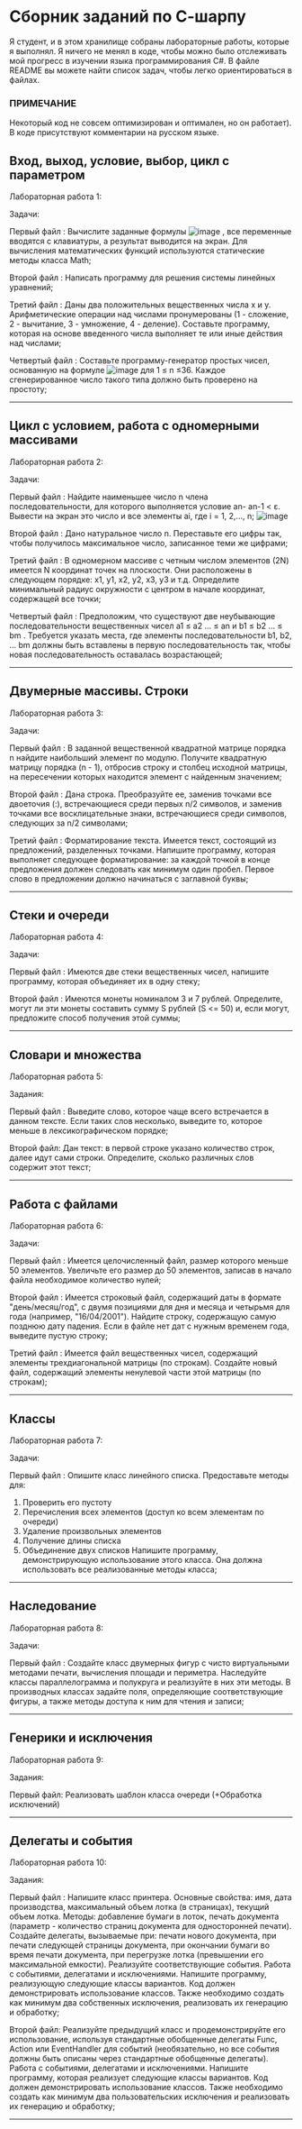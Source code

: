 # Сборник заданий по С-шарпу

Я студент, и в этом хранилище собраны лабораторные работы, которые я выполнял. Я ничего не менял в коде, чтобы можно было отслеживать мой прогресс в изучении языка программирования C#.  В файле README вы можете найти список задач, чтобы легко ориентироваться в файлах.

### ПРИМЕЧАНИЕ
Некоторый код не совсем оптимизирован и оптимален, но он работает).
В коде присутствуют комментарии на русском языке. 

## Вход, выход, условие, выбор, цикл с параметром
Лабораторная работа 1:

Задачи:

Первый файл :
Вычислите заданные формулы 
![image](https://user-images.githubusercontent.com/122534600/212486521-8a67e6b4-ad84-45cc-b987-4d85d309e02d.png)
, все переменные вводятся с клавиатуры, а результат выводится на экран.
Для вычисления математических функций используются статические методы класса Math;

Второй файл :
Написать программу для решения системы линейных уравнений;

Третий файл :
Даны два положительных вещественных числа x и y.
Арифметические операции над числами пронумерованы (1 - сложение, 2 - вычитание, 3 - умножение, 4 - деление). Составьте программу, которая на основе введенного числа выполняет те или иные действия над числами;

Четвертый файл :
Составьте программу-генератор простых чисел, основанную на формуле ![image](https://user-images.githubusercontent.com/122534600/212486627-c0794e65-c93e-4972-954a-d4a9b80bf40d.png) для 1 ≤ n ≤36. Каждое сгенерированное число такого типа должно быть проверено на простоту;
   
 ----------------------------------------------------------------------------------------------------------------------------------------------------------
 ## Цикл с условием, работа с одномерными массивами
Лабораторная работа 2: 

Задачи:

Первый файл : 
Найдите наименьшее число n члена последовательности, для которого выполняется условие an- an-1 < ɛ. Вывести на экран это число и все элементы ai, где i = 1, 2,..., n; ![image](https://user-images.githubusercontent.com/122534600/212486793-75f7d832-b97b-45a7-b4d1-40a13b9868ff.png)

Второй файл :
Дано натуральное число n. Переставьте его цифры так, чтобы получилось максимальное число, записанное теми же цифрами;

Третий файл :
В одномерном массиве с четным числом элементов (2N) имеется N координат точек на плоскости. Они расположены в следующем порядке: x1, y1, x2, y2, x3, y3 и т.д. Определите минимальный радиус окружности с центром в начале координат, содержащей все точки;

Четвертый файл :
Предположим, что существуют две неубывающие последовательности вещественных чисел a1 ≤ a2 ... ≤ an и b1 ≤ b2 ... ≤ bm . Требуется указать места, где элементы последовательности b1, b2, ... bm должны быть вставлены в первую последовательность так, чтобы новая последовательность оставалась возрастающей;
   

----------------------------------------------------------------------------------------------------------------------------------------------------------
## Двумерные массивы. Строки
Лабораторная работа 3:

Задачи:

Первый файл :
В заданной вещественной квадратной матрице порядка n найдите наибольший элемент по модулю. Получите квадратную матрицу порядка (n - 1), отбросив строку и столбец исходной матрицы, на пересечении которых находится элемент с найденным значением;

Второй файл :
Дана строка. Преобразуйте ее, заменив точками все двоеточия (:), встречающиеся среди первых n/2 символов, и заменив точками все восклицательные знаки, встречающиеся среди символов, следующих за n/2 символами;

Третий файл :
Форматирование текста. Имеется текст, состоящий из предложений, разделенных точками. Напишите программу, которая выполняет следующее форматирование: за каждой точкой в конце предложения должен следовать как минимум один пробел.
Первое слово в предложении должно начинаться с заглавной буквы;

 ----------------------------------------------------------------------------------------------------------------------------------------------------------
 ## Стеки и очереди
Лабораторная работа 4:

Задачи:  	

Первый файл : Имеются две стеки вещественных чисел, напишите программу, которая объединяет их в одну стеку;

Второй файл : Имеются монеты номиналом 3 и 7 рублей. Определите, могут ли эти монеты составить сумму S рублей (S <= 50) и, если могут, предложите способ получения этой суммы;

 ----------------------------------------------------------------------------------------------------------------------------------------------------------
 ## Словари и множества
Лабораторная работа 5:

Задания: 

Первый файл : Выведите слово, которое чаще всего встречается в данном тексте. Если таких слов несколько, выведите то, которое меньше в лексикографическом порядке;

Второй файл: Дан текст: в первой строке указано количество строк, далее идут сами строки. Определите, сколько различных слов содержит этот текст;

 ----------------------------------------------------------------------------------------------------------------------------------------------------------
 ## Работа с файлами
Лабораторная работа 6:

Задачи:

Первый файл : Имеется целочисленный файл, размер которого меньше 50 элементов. Увеличьте его размер до 50 элементов, записав в начало файла необходимое количество нулей;
		   
Второй файл : Имеется строковый файл, содержащий даты в формате "день/месяц/год", с двумя позициями для дня и месяца и четырьмя для года (например, "16/04/2001"). Найдите строку, содержащую самую позднюю дату падения. Если в файле нет дат с нужным временем года, выведите пустую строку;

Третий файл :
Имеется файл вещественных чисел, содержащий элементы трехдиагональной матрицы (по строкам). Создайте новый файл, содержащий элементы ненулевой части этой матрицы (по строкам);

 ----------------------------------------------------------------------------------------------------------------------------------------------------------
## Классы
Лабораторная работа 7:

Задачи:

Первый файл : 
Опишите класс линейного списка. Предоставьте методы для:
1. Проверить его пустоту
2. Перечисления всех элементов (доступ ко всем элементам по очереди)
3. Удаление произвольных элементов
4. Получение длины списка
5. Объединение двух списков
Напишите программу, демонстрирующую использование этого класса. Она должна использовать все реализованные методы класса;

 ----------------------------------------------------------------------------------------------------------------------------------------------------------
 ## Наследование
Лабораторная работа 8:

Задачи:  

Первый файл :
Создайте класс двумерных фигур с чисто виртуальными методами печати, вычисления площади и периметра.
Наследуйте классы параллелограмма и полукруга и реализуйте в них эти методы.
В производных классах задайте поля, определяющие соответствующие фигуры, а также методы доступа к ним для чтения и записи;

 ----------------------------------------------------------------------------------------------------------------------------------------------------------
## Генерики и исключения
Лабораторная работа 9:

Задания:

Первый файл: Реализовать шаблон класса очереди (+Обработка исключений)

 ----------------------------------------------------------------------------------------------------------------------------------------------------------
 ## Делегаты и события
Лабораторная работа 10:

Задания: 

Первый файл :
Напишите класс принтера.
Основные свойства: имя, дата производства, максимальный объем лотка (в страницах), текущий объем лотка.
Методы: добавление бумаги в лоток, печать документа (параметр - количество страниц документа для односторонней печати).
Создайте делегаты, вызываемые при: печати нового документа, при печати следующей страницы документа, при окончании бумаги во время печати документа, при перегрузке лотка (превышении его максимальной емкости).
Реализуйте соответствующие события.
Работа с событиями, делегатами и исключениями.
Напишите программу, реализующую следующие классы вариантов.
Код должен демонстрировать использование классов.
Также необходимо создать как минимум два собственных исключения, реализовать их генерацию и обработку;

Второй файл:
Реализуйте предыдущий класс и продемонстрируйте его использование, используя стандартные обобщенные делегаты Func, Action или EventHandler для событий (необязательно, но все события должны быть описаны через стандартные обобщенные делегаты). 
Работа с событиями, делегатами и исключениями.
Напишите программу, которая реализует следующие классы вариантов.
Код должен демонстрировать использование классов.
Также необходимо создать как минимум два пользовательских исключения и реализовать их генерацию и обработку;
 
  ----------------------------------------------------------------------------------------------------------------------------------------------------------
